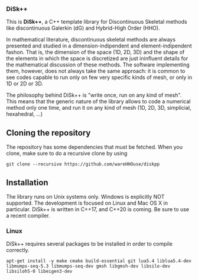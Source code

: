 ### DiSk++

This is __DiSk++__, a C++ template library for Discontinuous Skeletal methods
like discontinuous Galerkin (dG) and Hybrid-High Order (HHO).

In mathematical literature, discontinuous skeletal methods are always presented
and studied in a dimension-indipendent and element-indipendent fashon. That is,
the dimension of the space (1D, 2D, 3D) and the shape of the elements in which
the space is discretized are just ininfluent details for the mathematical
discussion of these methods. The software implementing them, however, does not
always take the same approach: it is common to see codes capable to run only
on few very specific kinds of mesh, or only in 1D or 2D or 3D.

The philosophy behind DiSk++ is "write once, run on any kind of mesh". This
means that the generic nature of the library allows to code a numerical method
only one time, and run it on any kind of mesh (1D, 2D, 3D, simplicial,
hexahedral, ...)

## Cloning the repository
The repository has some dependencies that must be fetched. When you clone,
make sure to do a recursive clone by using

```
git clone --recursive https://github.com/wareHHOuse/diskpp
```

## Installation
The library runs on Unix systems only. Windows is explicitly NOT supported.
The development is focused on Linux and Mac OS X in particular. DiSk++ is
written in C++17, and C++20 is coming. Be sure to use a recent compiler.

### Linux
DiSk++ requires several packages to be installed in order to compile correctly.

```
apt-get install -y make cmake build-essential git lua5.4 liblua5.4-dev libmumps-seq-5.3 libmumps-seq-dev gmsh libgmsh-dev libsilo-dev libsiloh5-0 libeigen3-dev
```

